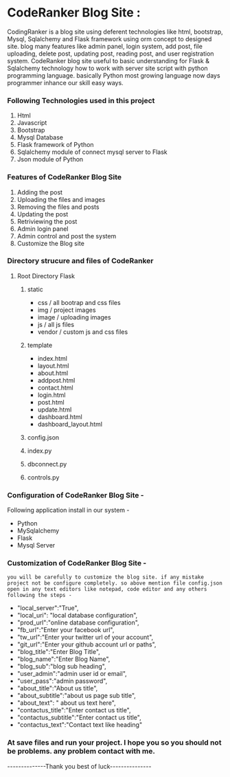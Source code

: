 # CodeRanker Blog Site :
CodingRanker is a blog site using deferent technologies like html, bootstrap, Mysql, Sqlalchemy and Flask framework using orm concept to designed site. blog many 
features like admin panel, login system, add post, file uploading, delete post, updating post, reading post, and user registration system. CodeRanker blog site useful to basic understanding for Flask & Sqlalchemy technology how to work with server site script with python programming language. basically Python most growing language now days programmer inhance our skill easy ways. 
### Following Technologies used in this project
1. Html
2. Javascript
3. Bootstrap
4. Mysql Database
5. Flask framework of Python
6. Sqlalchemy module of connect mysql server to Flask
7. Json module of Python
### Features of CodeRanker Blog Site
1. Adding the post
2. Uploading the files and images
3. Removing the files and posts
4. Updating the post
5. Retriviewing the post
6. Admin login panel
7. Admin control and post the system
8. Customize the Blog site
### Directory strucure and files of CodeRanker
1. Root Directory Flask
    1. static
        -  css / all bootrap and css files
        - img / project images
        - image / uploading images
        - js / all js files
        - vendor / custom js and css files
    2. template
        - index.html
        - layout.html
        - about.html
        - addpost.html
        - contact.html
        - login.html
        - post.html
        - update.html
        - dashboard.html
        - dashboard_layout.html
        
    3. config.json
    4. index.py
    5. dbconnect.py
    6. controls.py

### Configuration of CodeRanker Blog Site -
Following application install in our system -
- Python
- MySqlalchemy
- Flask
- Mysql Server
### Customization of CodeRanker Blog Site -
    you will be carefully to customize the blog site. if any mistake project not be configure completely. so above mention file config.json open in any text editors like notepad, code editor and any others following the steps -
- "local_server":"True",
- "local_uri": "local database configuration",
- "prod_url":"online database configuration",
- "fb_url":"Enter your facebook url",
- "tw_url":"Enter your twitter url of your account",
- "git_url":"Enter your github account url or paths",
- "blog_title":"Enter Blog Title",
- "blog_name":"Enter Blog Name",
- "blog_sub":"blog sub heading",
- "user_admin":"admin user id or email",
- "user_pass":"admin password",
- "about_title":"About us title",
- "about_subtitle":"about us page sub title",
- "about_text": " about us text here",
- "contactus_title":"Enter contact us title",
- "contactus_subtitle":"Enter contact us title",
- "contactus_text":"Contact text like heading"
### At save files and run your project. I hope you so you should not be problems. any problem contact with me.

--------------Thank you best of luck---------------

